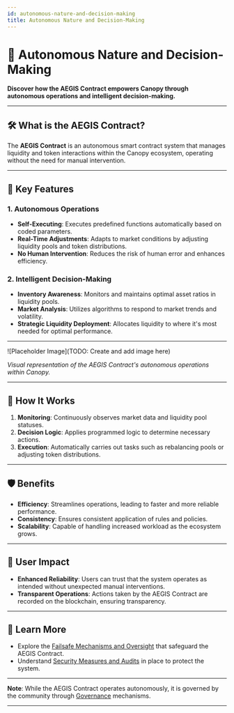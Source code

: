 ```yaml
---
id: autonomous-nature-and-decision-making
title: Autonomous Nature and Decision-Making
---
```


# 🤖 Autonomous Nature and Decision-Making

**Discover how the AEGIS Contract empowers Canopy through autonomous operations and intelligent decision-making.**

---

## 🛠️ **What is the AEGIS Contract?**

The **AEGIS Contract** is an autonomous smart contract system that manages liquidity and token interactions within the Canopy ecosystem, operating without the need for manual intervention.

---

## 🌟 **Key Features**

### **1. Autonomous Operations**

- **Self-Executing**: Executes predefined functions automatically based on coded parameters.
- **Real-Time Adjustments**: Adapts to market conditions by adjusting liquidity pools and token distributions.
- **No Human Intervention**: Reduces the risk of human error and enhances efficiency.

### **2. Intelligent Decision-Making**

- **Inventory Awareness**: Monitors and maintains optimal asset ratios in liquidity pools.
- **Market Analysis**: Utilizes algorithms to respond to market trends and volatility.
- **Strategic Liquidity Deployment**: Allocates liquidity to where it's most needed for optimal performance.

---

![Placeholder Image](TODO: Create and add image here)

*Visual representation of the AEGIS Contract's autonomous operations within Canopy.*

---

## 🔄 **How It Works**

1. **Monitoring**: Continuously observes market data and liquidity pool statuses.
2. **Decision Logic**: Applies programmed logic to determine necessary actions.
3. **Execution**: Automatically carries out tasks such as rebalancing pools or adjusting token distributions.

---

## 🛡️ **Benefits**

- **Efficiency**: Streamlines operations, leading to faster and more reliable performance.
- **Consistency**: Ensures consistent application of rules and policies.
- **Scalability**: Capable of handling increased workload as the ecosystem grows.

---

## 🤝 **User Impact**

- **Enhanced Reliability**: Users can trust that the system operates as intended without unexpected manual interventions.
- **Transparent Operations**: Actions taken by the AEGIS Contract are recorded on the blockchain, ensuring transparency.

---

## 📖 **Learn More**

- Explore the [Failsafe Mechanisms and Oversight](failsafe-mechanisms-and-oversight.md) that safeguard the AEGIS Contract.
- Understand [Security Measures and Audits](security-measures-and-audits.md) in place to protect the system.

---

**Note**: While the AEGIS Contract operates autonomously, it is governed by the community through [Governance](../governance/voting-process.md) mechanisms.

---
